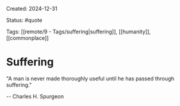 Created: 2024-12-31

Status: #quote 

Tags: [[remote/9 - Tags/suffering|suffering]], [[humanity]], [[commonplace]]

# Suffering

"A man is never made thoroughly useful until he
has passed through suffering."

-- Charles H. Spurgeon

